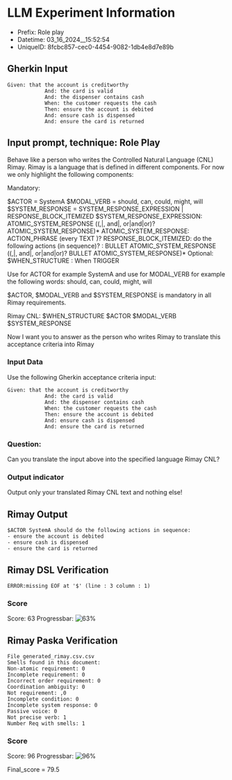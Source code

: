 

# LLM Experiment Information
* Prefix:   Role play
* Datetime: 03_16_2024__15:52:54
* UniqueID: 8fcbc857-cec0-4454-9082-1db4e8d7e89b

        

## Gherkin Input
```
Given: that the account is creditworthy
            And: the card is valid
            And: the dispenser contains cash
            When: the customer requests the cash
            Then: ensure the account is debited
            And: ensure cash is dispensed
            And: ensure the card is returned
```
    



## Input prompt, technique: Role Play


Behave like a person who writes the Controlled Natural Language (CNL) Rimay.
Rimay is a language that is defined in different components. 
For now we only highlight the following components:

Mandatory:

$ACTOR = SystemA
$MODAL_VERB = should, can, could, might, will
$SYSTEM_RESPONSE = SYSTEM_RESPONSE_EXPRESSION | RESPONSE_BLOCK_ITEMIZED 
$SYSTEM_RESPONSE_EXPRESSION: ATOMIC_SYSTEM_RESPONSE ((,|, and|, or|and|or)? ATOMIC_SYSTEM_RESPONSE)* ATOMIC_SYSTEM_RESPONSE: ACTION_PHRASE (every TEXT )? RESPONSE_BLOCK_ITEMIZED: do the following actions (in sequence)? : BULLET ATOMIC_SYSTEM_RESPONSE ((,|, and|, or|and|or)? BULLET ATOMIC_SYSTEM_RESPONSE)*
Optional:
$WHEN_STRUCTURE : When TRIGGER

Use for ACTOR for example SystemA and use for MODAL_VERB for example the following words: should, can, could, might, will


$ACTOR, $MODAL_VERB and $SYSTEM_RESPONSE is mandatory in all Rimay requirements.

Rimay CNL: $WHEN_STRUCTURE  $ACTOR   $MODAL_VERB     $SYSTEM_RESPONSE

Now I want you to answer as the person who writes Rimay to translate this acceptance criteria into Rimay

        

### Input Data
Use the following Gherkin acceptance criteria input: 
```
Given: that the account is creditworthy
            And: the card is valid
            And: the dispenser contains cash
            When: the customer requests the cash
            Then: ensure the account is debited
            And: ensure cash is dispensed
            And: ensure the card is returned
```

### Question:
Can you translate the input above into the specified language Rimay CNL?

### Output indicator
Output only your translated Rimay CNL text and nothing else!


## Rimay Output
```
$ACTOR SystemA should do the following actions in sequence: 
- ensure the account is debited
- ensure cash is dispensed
- ensure the card is returned
``` 
            


## Rimay DSL Verification
```
ERROR:missing EOF at '$' (line : 3 column : 1)

```
### Score
Score: 63
Progressbar: ![63%](https://progress-bar.dev/63)

            


## Rimay Paska Verification
```
File generated_rimay.csv.csv
Smells found in this document: 
Non-atomic requirement: 0
Incomplete requirement: 0
Incorrect order requirement: 0
Coordination ambiguity: 0
Not requirement: ,0
Incomplete condition: 0
Incomplete system response: 0
Passive voice: 0
Not precise verb: 1
Number Req with smells: 1

```
### Score
Score: 96
Progressbar: ![96%](https://progress-bar.dev/96)

            

Final_score = 79.5
